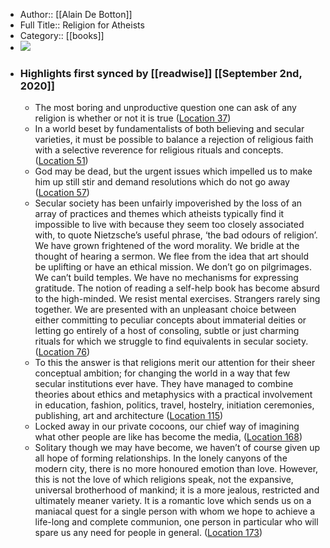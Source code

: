 - Author:: [[Alain De Botton]]
- Full Title:: Religion for Atheists
- Category:: [[books]]
- ![](https://images-na.ssl-images-amazon.com/images/I/4102dX1zFnL._SL400_.jpg)
- ### Highlights first synced by [[readwise]] [[September 2nd, 2020]]
    - The most boring and unproductive question one can ask of any religion is whether or not it is true ([Location 37](https://readwise.io/to_kindle?action=open&asin=B005IEGU5C&location=37))
    - In a world beset by fundamentalists of both believing and secular varieties, it must be possible to balance a rejection of religious faith with a selective reverence for religious rituals and concepts. ([Location 51](https://readwise.io/to_kindle?action=open&asin=B005IEGU5C&location=51))
    - God may be dead, but the urgent issues which impelled us to make him up still stir and demand resolutions which do not go away ([Location 57](https://readwise.io/to_kindle?action=open&asin=B005IEGU5C&location=57))
    - Secular society has been unfairly impoverished by the loss of an array of practices and themes which atheists typically find it impossible to live with because they seem too closely associated with, to quote Nietzsche’s useful phrase, ‘the bad odours of religion’. We have grown frightened of the word morality. We bridle at the thought of hearing a sermon. We flee from the idea that art should be uplifting or have an ethical mission. We don’t go on pilgrimages. We can’t build temples. We have no mechanisms for expressing gratitude. The notion of reading a self-help book has become absurd to the high-minded. We resist mental exercises. Strangers rarely sing together. We are presented with an unpleasant choice between either committing to peculiar concepts about immaterial deities or letting go entirely of a host of consoling, subtle or just charming rituals for which we struggle to find equivalents in secular society. ([Location 76](https://readwise.io/to_kindle?action=open&asin=B005IEGU5C&location=76))
    - To this the answer is that religions merit our attention for their sheer conceptual ambition; for changing the world in a way that few secular institutions ever have. They have managed to combine theories about ethics and metaphysics with a practical involvement in education, fashion, politics, travel, hostelry, initiation ceremonies, publishing, art and architecture ([Location 115](https://readwise.io/to_kindle?action=open&asin=B005IEGU5C&location=115))
    - Locked away in our private cocoons, our chief way of imagining what other people are like has become the media, ([Location 168](https://readwise.io/to_kindle?action=open&asin=B005IEGU5C&location=168))
    - Solitary though we may have become, we haven’t of course given up all hope of forming relationships. In the lonely canyons of the modern city, there is no more honoured emotion than love. However, this is not the love of which religions speak, not the expansive, universal brotherhood of mankind; it is a more jealous, restricted and ultimately meaner variety. It is a romantic love which sends us on a maniacal quest for a single person with whom we hope to achieve a life-long and complete communion, one person in particular who will spare us any need for people in general. ([Location 173](https://readwise.io/to_kindle?action=open&asin=B005IEGU5C&location=173))
